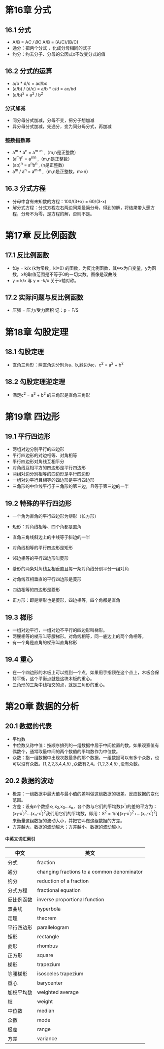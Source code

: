 # 第16章 分式
## 16.1 分式
* A/B = A*C / B*C  A/B = (A/C)/(B/C)
* 通分：把两个分式 ，化成分母相同的式子
* 约分：约去分子、分母的公因式x不改变分式的值
## 16.2 分式的运算
* a/b * d/c = ad/bc
* (a/b) / (d/c) = a/b * c/d = ac/bd
* (a/b)<sup>2</sup> = a<sup>2</sup> / b<sup>2</sup>
### 分式加减
* 同分母分式加减，分母不变，把分子想加减
* 异分母分式加减，先通分，变为同分母分式，再加减
### 整数指数幂
* a<sup>m</sup> * a<sup>n</sup> = a<sup>m+n</sup> ,（m,n是正整数）
* (a<sup>m</sup>)<sup>n</sup> = a<sup>mn</sup> ,（m,n是正整数）
* (ab)<sup>n</sup> = a<sup>n</sup>b<sup>n</sup> , (n是正整数)
* a<sup>m</sup> / a<sup>n</sup> =  a<sup>m-n</sup> ,（m,n是正整数，m>n）
## 16.3 分式方程
* 分母中含有未知数的方程：100/(3+x) = 60/(3-x)
* 解分式方程：分式方程左右两边同乘最简分母，得到的解，将结果带入愿方程，分母不为零，是方程的解，否则不是。
# 第17章 反比例函数
## 17.1 反比例函数
* 如y = k/x (k为常数，k!=0) 的函数，为反比例函数，其中x为自变量，y为函数，x的取值范围是不等于0的一切实数。图像是双曲线
* y = k/x 与 y = -k/x 关于x轴对称。
## 17.2 实际问题与反比例函数
* 压强 = 压力/受力面积  记：p = F/S

# 第18章 勾股定理
## 18.1 勾股定理
* 直角三角形：两直角边分别为a、b,斜边为c，c<sup>2</sup> = a<sup>2</sup> + b<sup>2</sup>
## 18.2 勾股定理逆定理
* 满足c<sup>2</sup> = a<sup>2</sup> + b<sup>2</sup> 的三角形是直角三角形

# 第19章 四边形
## 19.1 平行四边形
* 两组对边分别平行的四边形
* 平行四边形的对边相等、对角相等
* 平行四边形对角线互相平分
* 对角线互相平方的四边形是平行四边形
* 两组对边分别相等的四边形是平行四边形
* 一组对边平行且相等的四边形是平行四边形
* 三角形的中位线平行于三角形的第三边，且等于第三边的一半
## 19.2 特殊的平行四边形
* 一个角为直角的平行四边形为矩形（长方形）
* 矩形：对角线相等、四个角都是直角
* 直角三角线斜边上的中线等于斜边的一半
* 对角线相等的平行四边形是矩形

* 邻边相等的平行四边形叫菱形
* 菱形的两条对角线互相垂直且每一条对角线分别平分一组对角
* 对角线互相垂直的平行四边形是菱形
* 四边相等的四边形是菱形
* 正方形：即是矩形也是菱形，四边相等，四个角都是直角
## 19.3 梯形
* 一组对边平行，一组对边不平行的四边形叫梯形。
* 两腰相等的梯形叫等腰梯形。对角线相等，同一底边上的两个角相等。
* 有一个角是直角的梯形叫直角梯形
## 19.4 重心
* 在一个四边形的木板上可以找到一个点，如果用手指顶在这个点上，木板会保持平衡，这个平衡点就是这块木板的重心。
* 三角形的三条中线相交的点，就是三角形的重心。
# 第20章 数据的分析
## 20.1 数据的代表
* 平均数
* 中位数又称中值：按顺序排列的一组数据中居于中间位置的数。如果观察值有偶数个，通常取最中间的两个数值的平均数作为中位数。
* 众数：指一组数据中出现次数最多的那个数据，一组数据可以有多个众数，也可以没有众数。{1,2,2,3,4,4,5} ,众数有2,4。{1,2,3,4,5} ,没有众数。
## 20.2 数据的波动
* 极差：一组数据中最大值与最小值的差叫做这组数据的极差。反应数据的变化范围。
* 方差：设有n个数据x<sub>1</sub>,x<sub>2</sub>,x<sub>3</sub>...x<sub>n</sub>，各个数与它们的平均数(x<sup>'</sup>)的差的平方为：(x<sub>1</sub>-x<sup>'</sup>)<sup>2</sup>...(x<sub>n</sub>-x<sup>'</sup>)<sup>2</sup>我们用它们的平均数，即用：S<sup>2</sup> = 1/n[(x<sub>1</sub>-x<sup>'</sup>)<sup>2</sup>+...(x<sub>n</sub>-x<sup>'</sup>)<sup>2</sup>]来衡量这组数据的波动大小，并把它叫做这组数据的方差。
* 方差越大，数据的波动越大；方差越小，数据的波动越小。

#### 中英文词汇索引    
    
| 中文 | 英文 |
|--- | ----- |
|分式| fraction | 
|通分| changing fractions to a common denominator |
|约分| reduction of a fraction |
|分式方程| fractional equation |
|反比例函数| inverse proportional function |
|双曲线| hyperbola |
|定理| theorem |
|平行四边形| parallelogram |
|矩形| rectangle |
|菱形| rhombus |
|正方形| square |
|梯形| trapezium |
|等腰梯形| isosceles trapezium |
|重心| barycenter |
|加权平均数| weighted average |
|权| weight |
|中位数| median |
|众数| mode |
|极差| range |
|方差| variance |





